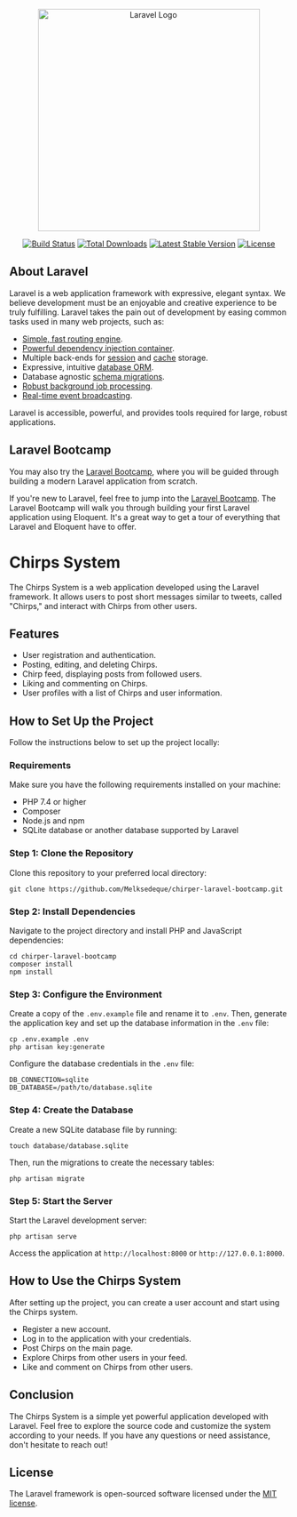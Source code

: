 <p align="center"><a href="https://laravel.com" target="_blank"><img src="https://raw.githubusercontent.com/laravel/art/master/logo-lockup/5%20SVG/2%20CMYK/1%20Full%20Color/laravel-logolockup-cmyk-red.svg" width="400" alt="Laravel Logo"></a></p>

<p align="center">
<a href="https://github.com/laravel/framework/actions"><img src="https://github.com/laravel/framework/workflows/tests/badge.svg" alt="Build Status"></a>
<a href="https://packagist.org/packages/laravel/framework"><img src="https://img.shields.io/packagist/dt/laravel/framework" alt="Total Downloads"></a>
<a href="https://packagist.org/packages/laravel/framework"><img src="https://img.shields.io/packagist/v/laravel/framework" alt="Latest Stable Version"></a>
<a href="https://packagist.org/packages/laravel/framework"><img src="https://img.shields.io/packagist/l/laravel/framework" alt="License"></a>
</p>

## About Laravel

Laravel is a web application framework with expressive, elegant syntax. We believe development must be an enjoyable and creative experience to be truly fulfilling. Laravel takes the pain out of development by easing common tasks used in many web projects, such as:

- [Simple, fast routing engine](https://laravel.com/docs/routing).
- [Powerful dependency injection container](https://laravel.com/docs/container).
- Multiple back-ends for [session](https://laravel.com/docs/session) and [cache](https://laravel.com/docs/cache) storage.
- Expressive, intuitive [database ORM](https://laravel.com/docs/eloquent).
- Database agnostic [schema migrations](https://laravel.com/docs/migrations).
- [Robust background job processing](https://laravel.com/docs/queues).
- [Real-time event broadcasting](https://laravel.com/docs/broadcasting).

Laravel is accessible, powerful, and provides tools required for large, robust applications.

## Laravel Bootcamp

You may also try the [Laravel Bootcamp](https://bootcamp.laravel.com), where you will be guided through building a modern Laravel application from scratch.

If you're new to Laravel, feel free to jump into the [Laravel Bootcamp](https://bootcamp.laravel.com). The Laravel Bootcamp will walk you through building your first Laravel application using Eloquent. It's a great way to get a tour of everything that Laravel and Eloquent have to offer.

# Chirps System

The Chirps System is a web application developed using the Laravel framework. It allows users to post short messages similar to tweets, called "Chirps," and interact with Chirps from other users.

## Features

- User registration and authentication.
- Posting, editing, and deleting Chirps.
- Chirp feed, displaying posts from followed users.
- Liking and commenting on Chirps.
- User profiles with a list of Chirps and user information.

## How to Set Up the Project

Follow the instructions below to set up the project locally:

### Requirements

Make sure you have the following requirements installed on your machine:

- PHP 7.4 or higher
- Composer
- Node.js and npm
- SQLite database or another database supported by Laravel

### Step 1: Clone the Repository

Clone this repository to your preferred local directory:

```
git clone https://github.com/Melksedeque/chirper-laravel-bootcamp.git
```

### Step 2: Install Dependencies

Navigate to the project directory and install PHP and JavaScript dependencies:

```
cd chirper-laravel-bootcamp
composer install
npm install
```

### Step 3: Configure the Environment

Create a copy of the `.env.example` file and rename it to `.env`. Then, generate the application key and set up the database information in the `.env` file:

```
cp .env.example .env
php artisan key:generate
```

Configure the database credentials in the `.env` file:

```
DB_CONNECTION=sqlite
DB_DATABASE=/path/to/database.sqlite
```

### Step 4: Create the Database

Create a new SQLite database file by running:

```
touch database/database.sqlite
```

Then, run the migrations to create the necessary tables:

```
php artisan migrate
```

### Step 5: Start the Server

Start the Laravel development server:

```
php artisan serve
```

Access the application at `http://localhost:8000` or `http://127.0.0.1:8000`.

## How to Use the Chirps System

After setting up the project, you can create a user account and start using the Chirps system.

- Register a new account.
- Log in to the application with your credentials.
- Post Chirps on the main page.
- Explore Chirps from other users in your feed.
- Like and comment on Chirps from other users.

## Conclusion

The Chirps System is a simple yet powerful application developed with Laravel. Feel free to explore the source code and customize the system according to your needs. If you have any questions or need assistance, don't hesitate to reach out!

## License

The Laravel framework is open-sourced software licensed under the [MIT license](https://opensource.org/licenses/MIT).
